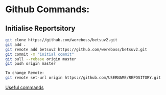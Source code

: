 

# Github Commands:

## Initialise Reportsitory
```bash
git clone https://github.com/wereboss/betsuv2.git
git add .
git remote add betsuv2 https://github.com/wereboss/betsuv2.git
git commit -m "initial commit"
git pull --rebase origin master
git push origin master

To change Remote:
git remote set-url origin https://github.com/USERNAME/REPOSITORY.git

```

[Useful commands](https://github.com/joshnh/Git-Commands)
